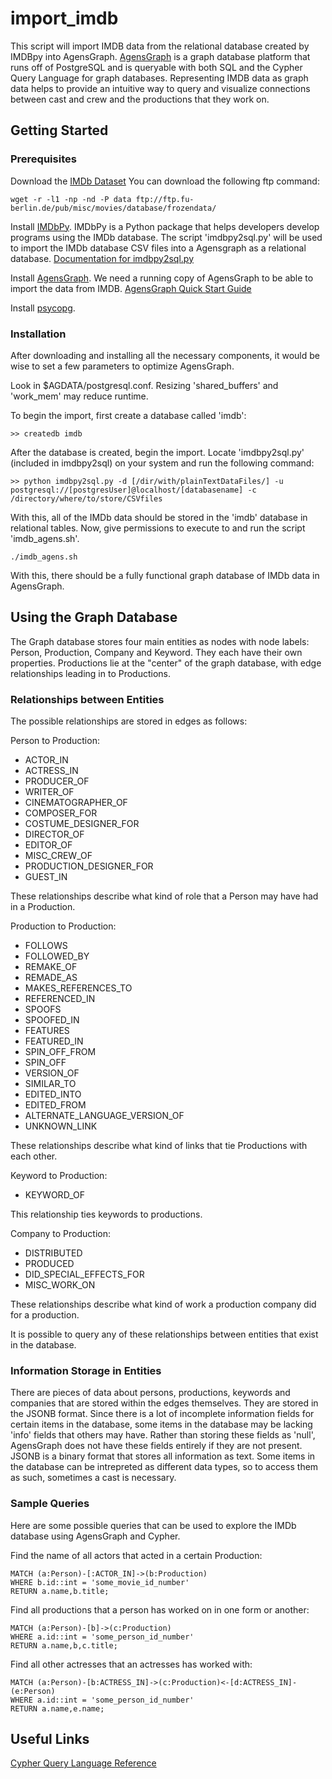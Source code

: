 # import_imdb
This script will import IMDB data from the relational database created by IMDBpy into AgensGraph. [AgensGraph](http://bitnine.net/agensgraph/) is a graph database platform that runs off of PostgreSQL and is queryable with both SQL and the Cypher Query Language for graph databases. Representing IMDB data as graph data helps to provide an intuitive way to query and visualize connections between cast and crew and the productions that they work on.

## Getting Started

### Prerequisites

Download the [IMDb Dataset](http://www.imdb.com/interfaces)
You can download the following ftp command:
```
wget -r -l1 -np -nd -P data ftp://ftp.fu-berlin.de/pub/misc/movies/database/frozendata/
```

Install [IMDbPy](http://imdbpy.sourceforge.net/). IMDbPy is a Python package that helps developers develop programs using the IMDb database. The script 'imdbpy2sql.py' will be used to import the IMDb database CSV files into a Agensgraph as a relational database.
[Documentation for imdbpy2sql.py](http://imdbpy.sourceforge.net/docs/README.sqldb.txt)

Install [AgensGraph](https://github.com/bitnine-oss/agensgraph). We need a running copy of AgensGraph to be able to import the data from IMDB. [AgensGraph Quick Start Guide](http://bitnine.net/support/documents_backup/quick-start-guide-html/)

Install [psycopg](http://initd.org/psycopg/). 

### Installation

After downloading and installing all the necessary components, it would be wise to set a few parameters to optimize AgensGraph.

Look in $AGDATA/postgresql.conf. Resizing 'shared_buffers' and 'work_mem' may reduce runtime.

To begin the import, first create a database called 'imdb':

```
>> createdb imdb
```

After the database is created, begin the import. Locate 'imdbpy2sql.py' (included in imdbpy2sql) on your system and run the following command:

```
>> python imdbpy2sql.py -d [/dir/with/plainTextDataFiles/] -u postgresql://[postgresUser]@localhost/[databasename] -c /directory/where/to/store/CSVfiles
```

With this, all of the IMDb data should be stored in the 'imdb' database in relational tables. Now, give permissions to execute to and run the script 'imdb_agens.sh'.

```
./imdb_agens.sh
```

With this, there should be a fully functional graph database of IMDb data in AgensGraph.

## Using the Graph Database
The Graph database stores four main entities as nodes with node labels: Person, Production, Company and Keyword.
They each have their own properties. Productions lie at the "center" of the graph database, with edge relationships leading in to Productions.

### Relationships between Entities
The possible relationships are stored in edges as follows:

Person to Production:

* ACTOR_IN
* ACTRESS_IN
* PRODUCER_OF
* WRITER_OF
* CINEMATOGRAPHER_OF
* COMPOSER_FOR
* COSTUME_DESIGNER_FOR
* DIRECTOR_OF
* EDITOR_OF
* MISC_CREW_OF
* PRODUCTION_DESIGNER_FOR
* GUEST_IN

These relationships describe what kind of role that a Person may have had in a Production.

 Production to Production:
 
* FOLLOWS
* FOLLOWED_BY
* REMAKE_OF
* REMADE_AS
* MAKES_REFERENCES_TO
* REFERENCED_IN
* SPOOFS
* SPOOFED_IN
* FEATURES
* FEATURED_IN
* SPIN_OFF_FROM
* SPIN_OFF
* VERSION_OF
* SIMILAR_TO
* EDITED_INTO
* EDITED_FROM
* ALTERNATE_LANGUAGE_VERSION_OF
* UNKNOWN_LINK

These relationships describe what kind of links that tie Productions with each other.

Keyword to Production:

* KEYWORD_OF

This relationship ties keywords to productions.

Company to Production:

* DISTRIBUTED
* PRODUCED
* DID_SPECIAL_EFFECTS_FOR
* MISC_WORK_ON

These relationships describe what kind of work a production company did for a production.

It is possible to query any of these relationships between entities that exist in the database.

### Information Storage in Entities

There are pieces of data about persons, productions, keywords and companies that are stored within the edges themselves. They are stored in the JSONB format. Since there is a lot of incomplete information fields for certain items in the database, some items in the database may be lacking 'info' fields that others may have. Rather than storing these fields as 'null', AgensGraph does not have these fields entirely if they are not present. JSONB is a binary format that stores all information as text. Some items in the database can be intrepreted as different data types, so to access them as such, sometimes a cast is necessary.

### Sample Queries
Here are some possible queries that can be used to explore the IMDb database using AgensGraph and Cypher.

Find the name of all actors that acted in a certain Production:
```
MATCH (a:Person)-[:ACTOR_IN]->(b:Production)
WHERE b.id::int = 'some_movie_id_number'
RETURN a.name,b.title;
```

Find all productions that a person has worked on in one form or another:
```
MATCH (a:Person)-[b]->(c:Production)
WHERE a.id::int = 'some_person_id_number'
RETURN a.name,b,c.title;
```

Find all other actresses that an actresses has worked with:
```
MATCH (a:Person)-[b:ACTRESS_IN]->(c:Production)<-[d:ACTRESS_IN]-(e:Person)
WHERE a.id::int = 'some_person_id_number'
RETURN a.name,e.name;
```

## Useful Links

[Cypher Query Language Reference](https://neo4j.com/docs/cypher-refcard/current/)
